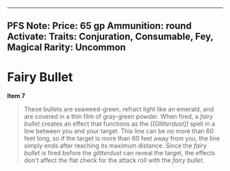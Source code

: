 
---
PFS Note: 
Price: 65 gp
Ammunition: round
Activate: 
Traits: Conjuration, Consumable, Fey, Magical
Rarity: Uncommon
---

# Fairy Bullet

**Item 7**

> These bullets are seaweed-green, refract light like an emerald, and are covered in a thin film of gray-green powder. When fired, a *fairy bullet* creates an effect that functions as the *[[Glitterdust]]* spell in a line between you and your target. This line can be no more than 60 feet long, so if the target is more than 60 feet away from you, the line simply ends after reaching its maximum distance. Since the *fairy bullet* is fired before the *glitterdust* can reveal the target, the effects don't affect the flat check for the attack roll with the *fairy bullet*.
